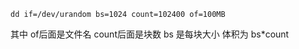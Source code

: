 ```
dd if=/dev/urandom bs=1024 count=102400 of=100MB
```

其中 of后面是文件名 count后面是块数 bs 是每块大小
体积为 bs*count